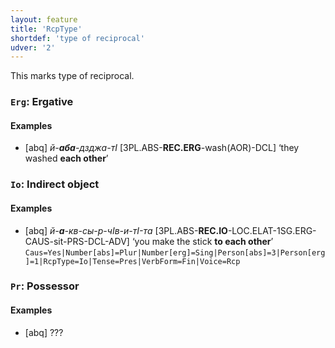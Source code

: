 ```yaml
---
layout: feature
title: 'RcpType'
shortdef: 'type of reciprocal'
udver: '2'
---
```


This marks type of reciprocal.

### <a name="Erg">`Erg`</a>: Ergative

#### Examples

* [abq] _й-<b>аба</b>-дзджа-тI_ [3PL.ABS-<b>REC.ERG</b>-wash(AOR)-DCL] ‘they washed <b>each other</b>’

### <a name="Io">`Io`</a>: Indirect object

#### Examples

* [abq] _й-<b>а</b>-кв-сы-р-чIв-и-тI-та_ [3PL.ABS-<b>REC.IO</b>-LOC.ELAT-1SG.ERG-CAUS-sit-PRS-DCL-ADV] ‘you make the stick <b>to each other</b>’ `Caus=Yes|Number[abs]=Plur|Number[erg]=Sing|Person[abs]=3|Person[erg]=1|RcpType=Io|Tense=Pres|VerbForm=Fin|Voice=Rcp`

### <a name="Pr">`Pr`</a>: Possessor

#### Examples

* [abq] ???